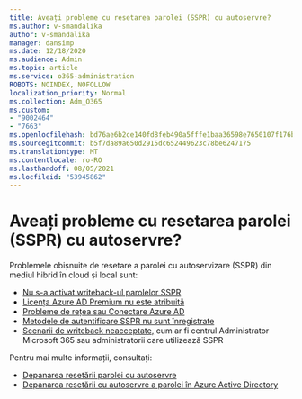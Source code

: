 ```yaml
---
title: Aveați probleme cu resetarea parolei (SSPR) cu autoservre?
ms.author: v-smandalika
author: v-smandalika
manager: dansimp
ms.date: 12/18/2020
ms.audience: Admin
ms.topic: article
ms.service: o365-administration
ROBOTS: NOINDEX, NOFOLLOW
localization_priority: Normal
ms.collection: Adm_O365
ms.custom:
- "9002464"
- "7663"
ms.openlocfilehash: bd76ae6b2ce140fd8feb490a5fffe1baa36598e7650107f176baec30d71b8628
ms.sourcegitcommit: b5f7da89a650d2915dc652449623c78be6247175
ms.translationtype: MT
ms.contentlocale: ro-RO
ms.lasthandoff: 08/05/2021
ms.locfileid: "53945862"
---
```

# <a name="having-self-service-password-reset-sspr-problems"></a>Aveați probleme cu resetarea parolei (SSPR) cu autoservre?

Problemele obișnuite de resetare a parolei cu autoservizare (SSPR) din mediul hibrid în cloud și local sunt:

- [Nu s-a activat writeback-ul parolelor SSPR](https://docs.microsoft.com/azure/active-directory/authentication/tutorial-enable-sspr-writeback)
- [Licența Azure AD Premium nu este atribuită](https://docs.microsoft.com/azure/active-directory/authentication/concept-sspr-licensing)
- [Probleme de rețea sau Conectare Azure AD](https://docs.microsoft.com/azure/active-directory/hybrid/tshoot-connect-sync-errors) [](https://docs.microsoft.com/azure/active-directory/hybrid/tshoot-connect-connectivity)
- [Metodele de autentificare SSPR nu sunt înregistrate](https://mysignins.microsoft.com/security-info)
- [Scenarii de writeback neacceptate,](https://docs.microsoft.com/azure/active-directory/authentication/concept-sspr-writeback#unsupported-writeback-operations) cum ar fi centrul Administrator Microsoft 365 sau administratorii care utilizează SSPR


Pentru mai multe informații, consultați:

- [Depanarea resetării parolei cu autoservre](https://docs.microsoft.com/azure/active-directory/authentication/troubleshoot-sspr)
- [Depanarea resetării cu autoservre a parolei în Azure Active Directory](https://docs.microsoft.com/azure/active-directory/authentication/troubleshoot-sspr-writeback)

